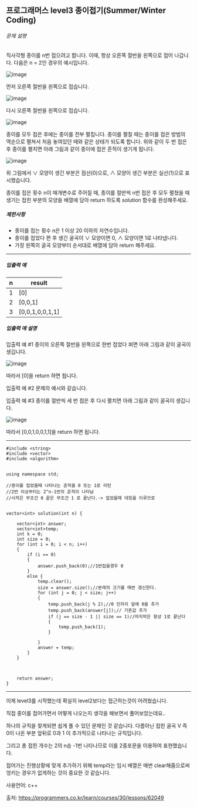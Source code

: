 ## 프로그래머스 level3 종이접기(Summer/Winter Coding)

###### 문제 설명

직사각형 종이를 n번 접으려고 합니다. 이때, 항상 오른쪽 절반을 왼쪽으로 접어 나갑니다. 다음은 n = 2인 경우의 예시입니다.

![image](https://res.cloudinary.com/dpxurmkij/image/upload/c_scale,w_390/v1500952547/%EC%A2%85%EC%9D%B4%EC%A0%91%EA%B8%B01_swcvrz.png)

먼저 오른쪽 절반을 왼쪽으로 접습니다.

![image](https://res.cloudinary.com/dpxurmkij/image/upload/c_scale,w_195/v1500952547/%EC%A2%85%EC%9D%B4%EC%A0%91%EA%B8%B02_e49oe3.png)

다시 오른쪽 절반을 왼쪽으로 접습니다.

![image](https://res.cloudinary.com/dpxurmkij/image/upload/c_scale,w_95/v1500952178/%EC%A2%85%EC%9D%B4%EC%A0%91%EA%B8%B03_nqdurc.png)

종이를 모두 접은 후에는 종이를 전부 펼칩니다. 종이를 펼칠 때는 종이를 접은 방법의 역순으로 펼쳐서 처음 놓여있던 때와 같은 상태가 되도록 합니다. 위와 같이 두 번 접은 후 종이를 펼치면 아래 그림과 같이 종이에 접은 흔적이 생기게 됩니다.

![image](https://res.cloudinary.com/dpxurmkij/image/upload/c_scale,w_390/v1500952178/%EC%A2%85%EC%9D%B4%EC%A0%91%EA%B8%B04_qxfoxr.png)

위 그림에서 ∨ 모양이 생긴 부분은 점선(0)으로, ∧ 모양이 생긴 부분은 실선(1)으로 표시했습니다.

종이를 접은 횟수 n이 매개변수로 주어질 때, 종이를 절반씩 n번 접은 후 모두 펼쳤을 때 생기는 접힌 부분의 모양을 배열에 담아 return 하도록 solution 함수를 완성해주세요.

##### 제한사항

- 종이를 접는 횟수 n은 1 이상 20 이하의 자연수입니다.
- 종이를 접었다 편 후 생긴 굴곡이 ∨ 모양이면 0, ∧ 모양이면 1로 나타냅니다.
- 가장 왼쪽의 굴곡 모양부터 순서대로 배열에 담아 return 해주세요.

------

##### 입출력 예

| n    | result          |
| ---- | --------------- |
| 1    | [0]             |
| 2    | [0,0,1]         |
| 3    | [0,0,1,0,0,1,1] |

##### 입출력 예 설명

입출력 예 #1
종이의 오른쪽 절반을 왼쪽으로 한번 접었다 펴면 아래 그림과 같이 굴곡이 생깁니다.

![image](https://res.cloudinary.com/dpxurmkij/image/upload/c_scale,w_390/v1500952178/%EC%A2%85%EC%9D%B4%EC%A0%91%EA%B8%B05_fpgzni.png)

따라서 [0]을 return 하면 됩니다.

입출력 예 #2
문제의 예시와 같습니다.

입출력 예 #3
종이를 절반씩 세 번 접은 후 다시 펼치면 아래 그림과 같이 굴곡이 생깁니다.

![image](https://res.cloudinary.com/dpxurmkij/image/upload/c_scale,w_390/v1500952178/%EC%A2%85%EC%9D%B4%EC%A0%91%EA%B8%B06_sbn7li.png)

따라서 [0,0,1,0,0,1,1]을 return 하면 됩니다.

___

```
#include <string>
#include <vector>
#include <algorithm>


using namespace std;

//종이를 접었을때 나타나는 흔적을 0 또는 1로 리턴 
//2번 이상부터는 2^n-1번의 흔적이 나타남
//시작은 무조건 0 끝은 무조건 1 로 끝난다.-> 접었을때 대칭을 이루므로


vector<int> solution(int n) {

	vector<int> answer;
	vector<int>temp;
	int k = 0;
	int size = 0;
	for (int i = 0; i < n; i++)
	{
		if (i == 0)
		{
			answer.push_back(0);//1번접을경우 0
		}
		else {
			temp.clear();
			size = answer.size();//본래의 크기를 매번 갱신한다. 
			for (int j = 0; j < size; j++)
			{
				temp.push_back(j % 2);//0 인자리 앞에 0을 추가
				temp.push_back(answer[j]);// 기존값 추가
				if (j == size - 1 || size == 1)//마지막은 항상 1로 끝난다
				{
					temp.push_back(1);
				}

			}
			answer = temp;
		}
	}



	return answer;
}
```

___

이제 level3를 시작했는데 확실히 level2보다는 접근하는것이 어려웠습니다. 

직접 종이를 접어가면서 어떻게 나오는지 생각을 해보면서 풀어보았는데요..

하나의 규칙을 찾게되면 쉽게 풀 수 있던 문제인 것 같습니다. 다름아닌 접힌 굴곡 V 즉 0이 나온 부분 앞뒤로 0과 1 이 추가적으로 나타나는 규칙입니다.

그리고 총 접힌 개수는 2의 n승 -1번 나타나므로 이를 2중포문을 이용하여 표현했습니다.

접어가는 진행상황에 맞게 추가하기 위해 temp라는 임시 배열은 매번 clear해줌으로써 엉키는 경우가 없게하는 것이 중요한 것 같습니다.





사용언어: c++

출처: https://programmers.co.kr/learn/courses/30/lessons/62049